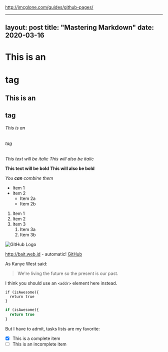 http://jmcglone.com/guides/github-pages/




---
layout: post
title: "Mastering Markdown"
date: 2020-03-16
---

# This is an <h1> tag
## This is an <h2> tag
###### This is an <h6> tag


*This text will be italic*
_This will also be italic_

**This text will be bold**
__This will also be bold__

_You **can** combine them_


* Item 1
* Item 2
  * Item 2a
  * Item 2b


1. Item 1
1. Item 2
1. Item 3
   1. Item 3a
   1. Item 3b

![GitHub Logo](https://cdn.nafcodes.com/assets/images/nafcodes-64x27.png)

http://bait.web.id - automatic!
[GitHub](http://bait.web.id)

As Kanye West said:

> We're living the future so
> the present is our past.

I think you should use an
`<addr>` element here instead.


```
if (isAwesome){
  return true
}
```

```javascript
if (isAwesome){
  return true
}
```

But I have to admit, tasks lists are my favorite:

- [x] This is a complete item
- [ ] This is an incomplete item
